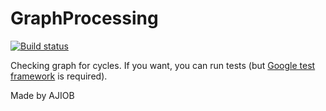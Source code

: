 # GraphProcessing

[![Build status](https://ci.appveyor.com/api/projects/status/rq715r0o48bjaan2/branch/master?svg=true)](https://ci.appveyor.com/project/AJIOB/graphprocessing/branch/master)

Checking graph for cycles.
If you want, you can run tests (but [Google test framework](https://github.com/google/googletest) is required).

Made by AJIOB
